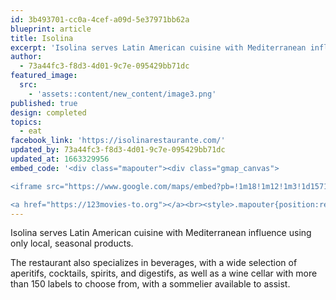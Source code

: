 ```yaml
---
id: 3b493701-cc0a-4cef-a09d-5e37971bb62a
blueprint: article
title: Isolina
excerpt: 'Isolina serves Latin American cuisine with Mediterranean influence'
author:
  - 73a44fc3-f8d3-4d01-9c7e-095429bb71dc
featured_image:
  src:
    - 'assets::content/new_content/image3.png'
published: true
design: completed
topics:
  - eat
facebook_link: 'https://isolinarestaurante.com/'
updated_by: 73a44fc3-f8d3-4d01-9c7e-095429bb71dc
updated_at: 1663329956
embed_code: '<div class="mapouter"><div class="gmap_canvas">

<iframe src="https://www.google.com/maps/embed?pb=!1m18!1m12!1m3!1d15719.912955636632!2d-84.07223323022463!3d9.935768400000006!2m3!1f0!2f0!3f0!3m2!1i1024!2i768!4f13.1!3m3!1m2!1s0x8fa0e37e89aafbbf%3A0xcd4444e39ae41d4e!2sRestaurante%20Isolina!5e0!3m2!1ses!2sus!4v1663954359950!5m2!1ses!2sus" width="400" height="300" style="border:0;" allowfullscreen="" loading="lazy" referrerpolicy="no-referrer-when-downgrade"></iframe>

<a href="https://123movies-to.org"></a><br><style>.mapouter{position:relative;text-align:right;height:500px;width:1200px;}</style><style>.gmap_canvas {overflow:hidden;background:none!important;height:500px;width:1200px;}</style></div></div>'
---
```

Isolina serves Latin American cuisine with Mediterranean influence using only local, seasonal products. 

The restaurant also specializes in beverages, with a wide selection of aperitifs, cocktails, spirits, and digestifs, as well as a wine cellar with more than 150 labels to choose from, with a sommelier available to assist.